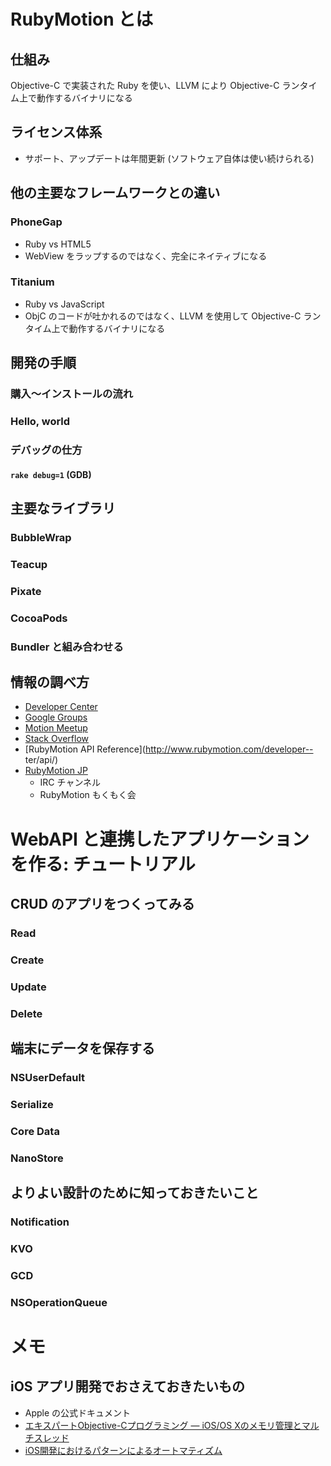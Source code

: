 # RubyMotion とは
## 仕組み
Objective-C で実装された Ruby を使い、LLVM により Objective-C ランタイム上で動作するバイナリになる
## ライセンス体系
- サポート、アップデートは年間更新 (ソフトウェア自体は使い続けられる)

## 他の主要なフレームワークとの違い
### PhoneGap
- Ruby vs HTML5
- WebView をラップするのではなく、完全にネイティブになる

### Titanium
- Ruby vs JavaScript
- ObjC のコードが吐かれるのではなく、LLVM を使用して Objective-C ランタイム上で動作するバイナリになる


## 開発の手順
### 購入〜インストールの流れ
### Hello, world
### デバッグの仕方
#### `rake debug=1` (GDB)

## 主要なライブラリ
### BubbleWrap
### Teacup
### Pixate
### CocoaPods
### Bundler と組み合わせる

## 情報の調べ方
- [Developer Center](http://www.rubymotion.com/developer-center/)
- [Google Groups](http://groups.google.com/group/rubymotion)
- [Motion Meetup](http://meetup.rubymotion.com)
- [Stack Overflow](http://stackoverflow.com)
- [RubyMotion API Reference](http://www.rubymotion.com/developer-- ter/api/)
- [RubyMotion JP](http://rubymotion.jp)
  - IRC チャンネル
  - RubyMotion もくもく会


# WebAPI と連携したアプリケーションを作る: チュートリアル
## CRUD のアプリをつくってみる
### Read
### Create
### Update
### Delete

## 端末にデータを保存する
### NSUserDefault
### Serialize
### Core Data
### NanoStore

## よりよい設計のために知っておきたいこと
### Notification
### KVO
### GCD
### NSOperationQueue


# メモ
## iOS アプリ開発でおさえておきたいもの
- Apple の公式ドキュメント
- [エキスパートObjective-Cプログラミング ― iOS/OS Xのメモリ管理とマルチスレッド](http://tatsu-zine.com/books/objc)
- [iOS開発におけるパターンによるオートマティズム](http://hmdt.jp/hmdtbooks/pg329.html)



